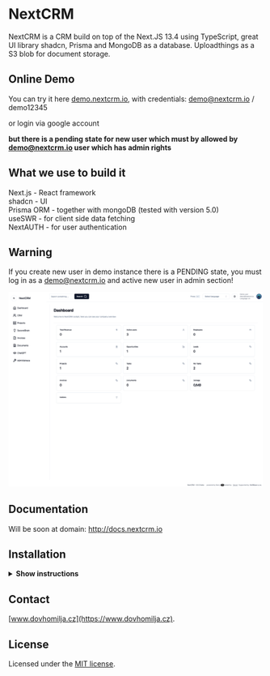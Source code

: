 # NextCRM

NextCRM is a CRM build on top of the Next.JS 13.4 using TypeScript, great UI library shadcn, Prisma and MongoDB as a database. Uploadthings as a S3 blob for document storage.

## Online Demo

You can try it here [demo.nextcrm.io](https://demo.nextcrm.io), with credentials: demo@nextcrm.io / demo12345

or login via google account

**but there is a pending state for new user which must by allowed by demo@nextcrm.io user which has admin rights**

## What we use to build it

Next.js - React framework</br>
shadcn - UI</br>
Prisma ORM - together with mongoDB (tested with version 5.0)</br>
useSWR - for client side data fetching</br>
NextAUTH - for user authentication</br>

## Warning

If you create new user in demo instance there is a PENDING state, you must log in as a demo@nextcrm.io and active new user in admin section!

![hero](/public/og.png)

## Documentation

Will be soon at domain: http://docs.nextcrm.io

## Installation

<details><summary><b>Show instructions</b></summary>

1. Install the preset:

   ```sh
   npm install
   ```

2. .env + .env.local - Change .env.example to .env and .env.local.example to .env.local

**.env**

> > - You will need mongodb URI string for Prisma ORM

**.env.local**

> > - NextAUTH - for auth
> > - uploadthings - for storing files
> > - rossum - for invoice data exporting
> > - openAI - for automatic Project management assistant
> > - SMPT and IMAP for emails

3. Init Prisma

   ```sh
    npx prisma generate
    npx prisma db push
   ```

4. Run app on local

   ```sh
   npm run dev
   ```

</details>

## Contact

[www.dovhomilja.cz](https://www.dovhomilja.cz).

## License

Licensed under the [MIT license](https://github.com/pdovhomilja/nextcrm-app/blob/main/LICENSE.md).
